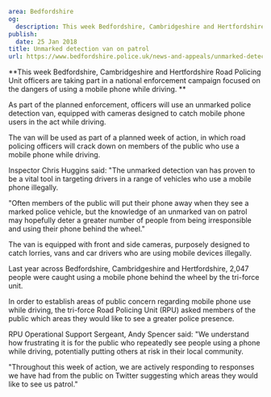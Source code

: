 ```yaml
area: Bedfordshire
og:
  description: This week Bedfordshire, Cambridgeshire and Hertfordshire Road Policing Unit officers are taking part in a national enforcement campaign focused on the dangers of using a mobile phone while driving.
publish:
  date: 25 Jan 2018
title: Unmarked detection van on patrol
url: https://www.bedfordshire.police.uk/news-and-appeals/unmarked-detection-van-jan18
```

**This week Bedfordshire, Cambridgeshire and Hertfordshire Road Policing Unit officers are taking part in a national enforcement campaign focused on the dangers of using a mobile phone while driving. **

As part of the planned enforcement, officers will use an unmarked police detection van, equipped with cameras designed to catch mobile phone users in the act while driving.

The van will be used as part of a planned week of action, in which road policing officers will crack down on members of the public who use a mobile phone while driving.

Inspector Chris Huggins said: "The unmarked detection van has proven to be a vital tool in targeting drivers in a range of vehicles who use a mobile phone illegally.

"Often members of the public will put their phone away when they see a marked police vehicle, but the knowledge of an unmarked van on patrol may hopefully deter a greater number of people from being irresponsible and using their phone behind the wheel."

The van is equipped with front and side cameras, purposely designed to catch lorries, vans and car drivers who are using mobile devices illegally.

Last year across Bedfordshire, Cambridgeshire and Hertfordshire, 2,047 people were caught using a mobile phone behind the wheel by the tri-force unit.

In order to establish areas of public concern regarding mobile phone use while driving, the tri-force Road Policing Unit (RPU) asked members of the public which areas they would like to see a greater police presence.

RPU Operational Support Sergeant, Andy Spencer said: "We understand how frustrating it is for the public who repeatedly see people using a phone while driving, potentially putting others at risk in their local community.

"Throughout this week of action, we are actively responding to responses we have had from the public on Twitter suggesting which areas they would like to see us patrol."
